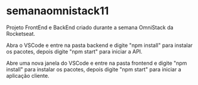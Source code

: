 # semanaomnistack11
Projeto FrontEnd e BackEnd criado durante a semana OmniStack da Rocketseat.

Abra o VSCode e entre na pasta backend e digite "npm install" para instalar os pacotes, depois digite "npm start" para iniciar a API.

Abre uma nova janela do VSCode e entre na pasta frontend e digite "npm install" para instalar os pacotes, depois digite "npm start" para iniciar a aplicação cliente.
